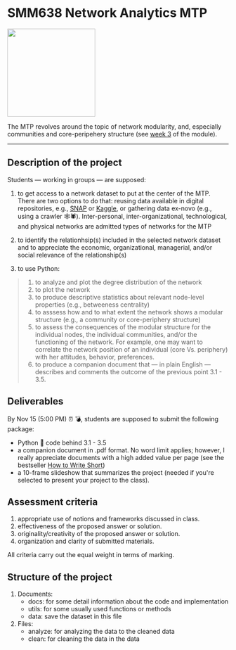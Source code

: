# SMM638 Network Analytics MTP

<img src="https://github.com/simoneSantoni/net-analysis-smm638/blob/master/midTermProject/images/communities.png" height="200">

The MTP revolves around the topic of network modularity, and, especially communities and core-peripehery structure (see [week 3](https://github.com/simoneSantoni/net-analysis-smm638/blob/e75c31ac89c976cd4dbd4d6175315d0272149384/lectureNotes/week3) of the module).

---

## **Description of the project**

Students — working in groups — are supposed:

1. to get access to a network dataset to put at the center of the MTP. There are two options to do that: reusing data available in digital repositories, e.g., [SNAP](http://snap.stanford.edu/data/index.html) or [Kaggle](https://www.kaggle.com/), or gathering data ex-novo (e.g., using a crawler 🕸🕷). Inter-personal, inter-organizational, technological, and physical networks are admitted types of networks for the MTP

2. to identify the relationhsip(s) included in the selected network dataset and to appreciate the economic, organizational, managerial, and/or social relevance of the relationship(s)

3. to use Python:

> 1. to analyze and plot the degree distribution of the network
> 2. to plot the network
> 3. to produce descriptive statistics about relevant node-level properties (e.g., betweeness centrality)
> 4. to asssess how and to what extent the network shows a modular structure (e.g., a community or core-periphery structure)
> 5. to assess the consequences of the modular structure for the individual nodes, the individual communities, and/or the functioning of the network. For example, one may want to correlate the network position of an individual (core Vs. periphery) with her attitudes, behavior, preferences.
> 6. to produce a companion document that — in plain English — describes and comments the outcome of the previous point 3.1 - 3.5.


## **Deliverables**

By Nov 15 (5:00 PM) ⏰ 💣, students are supposed to submit the following package:

- Python 🐍 code behind 3.1 - 3.5
- a companion document in .pdf format. No word limit applies; however, I really appreciate documents with a high added value per page (see the bestseller [How to Write Short](https://www.amazon.co.uk/How-Write-Short-Craft-Times-ebook/dp/B00FOQRPT4/ref=sr_1_1?dchild=1&keywords=how+to+write+short&qid=1634742402&sr=8-1))
- a 10-frame slideshow that summarizes the project (needed if you're selected to present your project to the class).

## **Assessment criteria**

1. appropriate use of notions and frameworks discussed in class.
2. effectiveness of the proposed answer or solution.
3. originality/creativity of the proposed answer or solution.
4. organization and clarity of submitted materials. 

All criteria carry out the equal weight in terms of marking.


## **Structure of the project**
1. Documents:
    - docs: for some detail information about the code and implementation
    - utils: for some usually used functions or methods
    - data: save the dataset in this file
2. Files:
    - analyze: for analyzing the data to the cleaned data
    - clean: for cleaning the data in the data
   